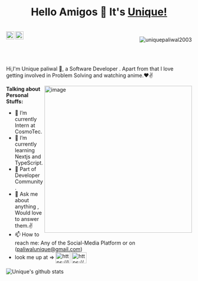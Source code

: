 
<h1 align="center"> Hello Amigos 👋 It's <a href="https://github.com/uniquepaliwal2003/">Unique!</a>  </h1>

<br/>


<a href="https://www.linkedin.com/in/unique-paliwal-6a3456226/" target="blank">
<img align="left" alt="Unique" width="22px" src="https://cdn.jsdelivr.net/npm/simple-icons@v3/icons/linkedin.svg" />
</a>
<a href="https://www.instagram.com/paliwalunique/" target="blank">
<img align="left" alt="Unique" width="22px" src="https://cdn.jsdelivr.net/npm/simple-icons@v3/icons/instagram.svg" />
</a>

<p align="right"> <img src="https://komarev.com/ghpvc/?username=uniquepaliwal2003&label=Profile%20views&color=0e75b6&style=flat" alt="uniquepaliwal2003" /> </p>

<br />

<br />

Hi,I'm Unique paliwal 🙌, a Software Developer . Apart from that I love getting involved in Problem Solving and watching anime.❤✌


<img align="right" alt="image" width="400" src="https://user-images.githubusercontent.com/74038190/212741999-016fddbd-617a-4448-8042-0ecf907aea25.gif" />


**Talking about Personal Stuffs:**

- 🔭 I’m currently Intern at CosmoTec.
- 🌱 I’m currently learning Nextjs and TypeScript.
- 👯 Part of Developer Community.
- 💬 Ask me about anything , Would love to answer them.✌
- 📫 How to reach me: Any of the Social-Media Platform or on (paliwalunique@gmail.com)
- look me up at => <a href="https://leetcode.com/AllUnique/" target="blank"><img align="center" src="https://raw.githubusercontent.com/rahuldkjain/github-profile-readme-generator/master/src/images/icons/Social/leet-code.svg" alt="https://leetcode.com/rammodi0509/" height="30" width="40" /></a>
<a href="https://auth.geeksforgeeks.org/user/zantro20" target="blank"><img align="center" src="https://raw.githubusercontent.com/rahuldkjain/github-profile-readme-generator/master/src/images/icons/Social/geeks-for-geeks.svg" alt="https://auth.geeksforgeeks.org/user/rammodedd6/?utm_source=geeksforgeeks&utm_medium=my_profile&utm_campaign=auth_user" height="30" width="40" /></a>
  <!-- 📝[Portfolio]( - )  -->


![Unique's github stats](https://github-readme-stats.vercel.app/api?username=uniquepaliwal2003&show_icons=true&hide_border=true)





